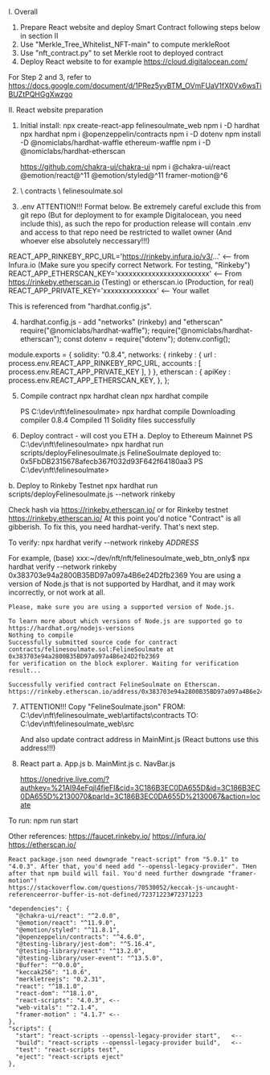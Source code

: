 I. Overall
1. Prepare React website and deploy Smart Contract following steps below in section II
2. Use "Merkle_Tree_Whitelist_NFT-main" to compute merkleRoot
3. Use "nft_contract.py" to set Merkle root to deployed contract
4. Deploy React website to for example https://cloud.digitalocean.com/

For Step 2 and 3, refer to https://docs.google.com/document/d/1PRez5yvBTM_OVmFUaV1fX0Vx6wsTiBUZtPQHGgXwzgo

II. React website preparation
1. Initial install:
    npx create-react-app felinesoulmate_web
    npm i -D hardhat
    npx hardhat
    npm i @openzeppelin/contracts
    npm i -D dotenv
    npm install -D @nomiclabs/hardhat-waffle ethereum-waffle 
    npm i -D @nomiclabs/hardhat-etherscan
    
    https://github.com/chakra-ui/chakra-ui
    npm i @chakra-ui/react @emotion/react@^11 @emotion/styled@^11 framer-motion@^6

2. \ contracts \ felinesoulmate.sol

3. .env 
ATTENTION!!! Format below. Be extremely careful exclude this from git repo (But for deployment to for example Digitalocean, you need include this), as such the repo for production release will contain .env and access to that repo need be restricted to wallet owner (And whoever else absolutely neccessary!!!)

REACT_APP_RINKEBY_RPC_URL='https://rinkeby.infura.io/v3/...' <-- from Infura.io (Make sure you specify correct Network. For testing, "Rinkeby")
REACT_APP_ETHERSCAN_KEY='xxxxxxxxxxxxxxxxxxxxxxxx'  <-- From https://rinkeby.etherscan.io (Testing) or etherscan.io (Production, for real)
REACT_APP_PRIVATE_KEY='xxxxxxxxxxxxxx' <-- Your wallet

This is referenced from "hardhat.config.js".

4. hardhat.config.js - add "networks" (rinkeby) and "etherscan"
require("@nomiclabs/hardhat-waffle");
require("@nomiclabs/hardhat-etherscan");
const dotenv = require("dotenv");
dotenv.config();

module.exports = {
  solidity: "0.8.4",
  networks: {
    rinkeby : {
      url : process.env.REACT_APP_RINKEBY_RPC_URL,
      accounts : [ process.env.REACT_APP_PRIVATE_KEY ],
    }
  },
  etherscan : {
    apiKey : process.env.REACT_APP_ETHERSCAN_KEY,
  },
};

5. Compile contract
    npx hardhat clean
    npx hardhat compile

    PS C:\dev\nft\felinesoulmate> npx hardhat compile
    Downloading compiler 0.8.4
    Compiled 11 Solidity files successfully

6. Deploy contract - will cost you ETH
a. Deploy to Ethereum Mainnet
PS C:\dev\nft\felinesoulmate> npx hardhat run scripts/deployFelinesoulmate.js
FelineSoulmate deployed to: 0x5FbDB2315678afecb367f032d93F642f64180aa3
PS C:\dev\nft\felinesoulmate>

b. Deploy to Rinkeby Testnet
  npx hardhat run scripts/deployFelinesoulmate.js --network rinkeby

Check hash via https://rinkeby.etherscan.io/ or for Rinkeby testnet https://rinkeby.etherscan.io/
At this point you'd notice "Contract" is all gibberish. To fix this, you need hardhat-verify. That's next step.

To verify:
    npx hardhat verify --network rinkeby $ADDRESS$
  
For example,
    (base) xxx:~/dev/nft/nft/felinesoulmate_web_btn_only$ npx hardhat verify --network rinkeby 0x383703e94a2800B35BD97a097a4B6e24D2fb2369
    You are using a version of Node.js that is not supported by Hardhat, and it may work incorrectly, or not work at all.

    Please, make sure you are using a supported version of Node.js.

    To learn more about which versions of Node.js are supported go to https://hardhat.org/nodejs-versions
    Nothing to compile
    Successfully submitted source code for contract
    contracts/felinesoulmate.sol:FelineSoulmate at 0x383703e94a2800B35BD97a097a4B6e24D2fb2369
    for verification on the block explorer. Waiting for verification result...

    Successfully verified contract FelineSoulmate on Etherscan.
    https://rinkeby.etherscan.io/address/0x383703e94a2800B35BD97a097a4B6e24D2fb2369#code

7. ATTENTION!!! Copy "FelineSoulmate.json"
    FROM: C:\dev\nft\felinesoulmate_web\artifacts\contracts
    TO: C:\dev\nft\felinesoulmate_web\src

    And also update contract address in MainMint.js
    (React buttons use this address!!!)

8. React part
    a. App.js
    b. MainMint.js
    c. NavBar.js

    https://onedrive.live.com/?authkey=%21AI94eFqjl4fjeFI&cid=3C186B3EC0DA655D&id=3C186B3EC0DA655D%2130070&parId=3C186B3EC0DA655D%2130067&action=locate 

  To run:
    npm run start


Other references:
    https://faucet.rinkeby.io/
    https://infura.io/
    https://etherscan.io/

    React package.json need downgrade "react-script" from "5.0.1" to "4.0.3". After that, you'd need add "--openssl-legacy-provider". THen after that npm build will fail. You'd need further downgrade "framer-motion"!
    https://stackoverflow.com/questions/70530052/keccak-js-uncaught-referenceerror-buffer-is-not-defined/72371223#72371223

    "dependencies": {
      "@chakra-ui/react": "^2.0.0",
      "@emotion/react": "^11.9.0",
      "@emotion/styled": "^11.8.1",
      "@openzeppelin/contracts": "^4.6.0",
      "@testing-library/jest-dom": "^5.16.4",
      "@testing-library/react": "^13.2.0",
      "@testing-library/user-event": "^13.5.0",
      "Buffer": "^0.0.0",
      "keccak256": "1.0.6",
      "merkletreejs": "0.2.31",
      "react": "^18.1.0",
      "react-dom": "^18.1.0",
      "react-scripts": "4.0.3", <-- 
      "web-vitals": "^2.1.4",
      "framer-motion" : "4.1.7" <-- 
    },
    "scripts": {
      "start": "react-scripts --openssl-legacy-provider start",   <-- 
      "build": "react-scripts --openssl-legacy-provider build",   <-- 
      "test": "react-scripts test",
      "eject": "react-scripts eject"
    },


